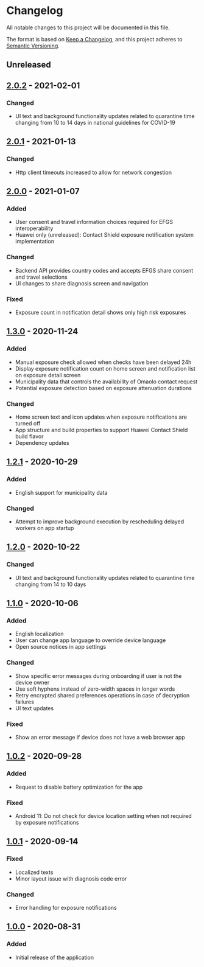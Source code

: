 # Changelog
All notable changes to this project will be documented in this file.

The format is based on [Keep a Changelog](https://keepachangelog.com/en/1.0.0/),
and this project adheres to [Semantic Versioning](https://semver.org/spec/v2.0.0.html).

## Unreleased

## [2.0.2](https://github.com/THLfi/koronavilkku-android/compare/v2.0.1...v2.0.2) - 2021-02-01

### Changed
- UI text and background functionality updates related to quarantine time changing from 10 to 14 days in national guidelines for COVID-19

## [2.0.1](https://github.com/THLfi/koronavilkku-android/compare/v2.0.0...v2.0.1) - 2021-01-13

### Changed
- Http client timeouts increased to allow for network congestion

## [2.0.0](https://github.com/THLfi/koronavilkku-android/compare/v1.2.1...v2.0.0) - 2021-01-07

### Added
- User consent and travel information choices required for EFGS interoperability
- Huawei only (unreleased): Contact Shield exposure notification system implementation

### Changed
- Backend API provides country codes and accepts EFGS share consent and travel selections
- UI changes to share diagnosis screen and navigation

### Fixed
- Exposure count in notification detail shows only high risk exposures

## [1.3.0](https://github.com/THLfi/koronavilkku-android/compare/v1.2.1...v1.3.0) - 2020-11-24

### Added
- Manual exposure check allowed when checks have been delayed 24h
- Display exposure notification count on home screen and notification list on exposure detail screen
- Municipality data that controls the availability of Omaolo contact request
- Potential exposure detection based on exposure attenuation durations

### Changed
- Home screen text and icon updates when exposure notifications are turned off
- App structure and build properties to support Huawei Contact Shield build flavor
- Dependency updates

## [1.2.1](https://github.com/THLfi/koronavilkku-android/compare/v1.2.0...v1.2.1) - 2020-10-29

### Added
- English support for municipality data

### Changed
- Attempt to improve background execution by rescheduling delayed workers on app startup

## [1.2.0](https://github.com/THLfi/koronavilkku-android/compare/v1.1.0...v1.2.0) - 2020-10-22

### Changed
- UI text and background functionality updates related to quarantine time changing from 14 to 10 days

## [1.1.0](https://github.com/THLfi/koronavilkku-android/compare/v1.0.2...v1.1.0) - 2020-10-06

### Added
- English localization
- User can change app language to override device language
- Open source notices in app settings

### Changed
- Show specific error messages during onboarding if user is not the device owner
- Use soft hyphens instead of zero-width spaces in longer words
- Retry encrypted shared preferences operations in case of decryption failures 
- UI text updates

### Fixed
- Show an error message if device does not have a web browser app

## [1.0.2](https://github.com/THLfi/koronavilkku-android/compare/v1.0.1...v1.0.2) - 2020-09-28

### Added
- Request to disable battery optimization for the app

### Fixed
- Android 11: Do not check for device location setting when not required by exposure notifications

## [1.0.1] - 2020-09-14

### Fixed
- Localized texts
- Minor layout issue with diagnosis code error

### Changed
- Error handling for exposure notifications

## [1.0.0] - 2020-08-31

### Added
- Initial release of the application


[1.0.1]: https://github.com/THLfi/koronavilkku-android/compare/v1.0.0...v1.0.1
[1.0.0]: https://github.com/THLfi/koronavilkku-android/releases/tag/v1.0.0
